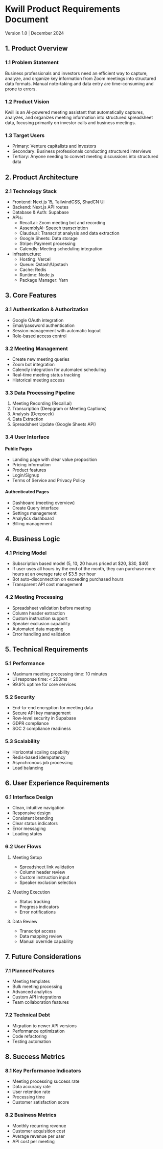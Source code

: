 # Kwill Product Requirements Document
Version 1.0 | December 2024

## 1. Product Overview

### 1.1 Problem Statement
Business professionals and investors need an efficient way to capture, analyze, and organize key information from Zoom meetings into structured data formats. Manual note-taking and data entry are time-consuming and prone to errors.

### 1.2 Product Vision
Kwill is an AI-powered meeting assistant that automatically captures, analyzes, and organizes meeting information into structured spreadsheet data, focusing primarily on investor calls and business meetings.

### 1.3 Target Users
- Primary: Venture capitalists and investors
- Secondary: Business professionals conducting structured interviews
- Tertiary: Anyone needing to convert meeting discussions into structured data

## 2. Product Architecture

### 2.1 Technology Stack
- Frontend: Next.js 15, TailwindCSS, ShadCN UI
- Backend: Next.js API routes
- Database & Auth: Supabase
- APIs:
  - Recall.ai: Zoom meeting bot and recording
  - AssemblyAI: Speech transcription
  - Claude.ai: Transcript analysis and data extraction
  - Google Sheets: Data storage
  - Stripe: Payment processing
  - Calendly: Meeting scheduling integration
- Infrastructure:
  - Hosting: Vercel
  - Queue: Qstash/Upstash
  - Cache: Redis
  - Runtime: Node.js
  - Package Manager: Yarn

## 3. Core Features

### 3.1 Authentication & Authorization
- Google OAuth integration
- Email/password authentication
- Session management with automatic logout
- Role-based access control

### 3.2 Meeting Management
- Create new meeting queries
- Zoom bot integration
- Calendly integration for automated scheduling
- Real-time meeting status tracking
- Historical meeting access

### 3.3 Data Processing Pipeline
1. Meeting Recording (Recall.ai)
2. Transcription (Deepgram or Meeting Captions)
3. Analysis (Deepseek)
4. Data Extraction
5. Spreadsheet Update (Google Sheets API)

### 3.4 User Interface
#### Public Pages
- Landing page with clear value proposition
- Pricing information
- Product features
- Login/Signup
- Terms of Service and Privacy Policy

#### Authenticated Pages
- Dashboard (meeting overview)
- Create Query interface
- Settings management
- Analytics dashboard
- Billing management

## 4. Business Logic

### 4.1 Pricing Model
- Subscription based model (5, 10, 20 hours priced at $20, $30, $40)
- If user uses all hours by the end of the month, they can purchase more hours at an overage rate of $3.5 per hour
- Bot auto-disconnection on exceeding purchased hours
- Transparent API cost management

### 4.2 Meeting Processing
- Spreadsheet validation before meeting
- Column header extraction
- Custom instruction support
- Speaker exclusion capability
- Automated data mapping
- Error handling and validation

## 5. Technical Requirements

### 5.1 Performance
- Maximum meeting processing time: 10 minutes
- UI response time: < 200ms
- 99.9% uptime for core services

### 5.2 Security
- End-to-end encryption for meeting data
- Secure API key management
- Row-level security in Supabase
- GDPR compliance
- SOC 2 compliance readiness

### 5.3 Scalability
- Horizontal scaling capability
- Redis-based idempotency
- Asynchronous job processing
- Load balancing

## 6. User Experience Requirements

### 6.1 Interface Design
- Clean, intuitive navigation
- Responsive design
- Consistent branding
- Clear status indicators
- Error messaging
- Loading states

### 6.2 User Flows
1. Meeting Setup
   - Spreadsheet link validation
   - Column header review
   - Custom instruction input
   - Speaker exclusion selection

2. Meeting Execution
   - Status tracking
   - Progress indicators
   - Error notifications

3. Data Review
   - Transcript access
   - Data mapping review
   - Manual override capability

## 7. Future Considerations

### 7.1 Planned Features
- Meeting templates
- Bulk meeting processing
- Advanced analytics
- Custom API integrations
- Team collaboration features

### 7.2 Technical Debt
- Migration to newer API versions
- Performance optimization
- Code refactoring
- Testing automation

## 8. Success Metrics

### 8.1 Key Performance Indicators
- Meeting processing success rate
- Data accuracy rate
- User retention rate
- Processing time
- Customer satisfaction score

### 8.2 Business Metrics
- Monthly recurring revenue
- Customer acquisition cost
- Average revenue per user
- API cost per meeting
